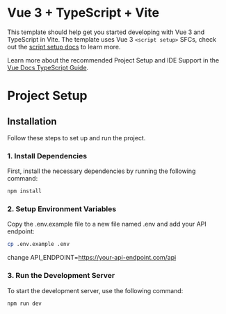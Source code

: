 # Vue 3 + TypeScript + Vite

This template should help get you started developing with Vue 3 and TypeScript in Vite. The template uses Vue 3 `<script setup>` SFCs, check out the [script setup docs](https://v3.vuejs.org/api/sfc-script-setup.html#sfc-script-setup) to learn more.

Learn more about the recommended Project Setup and IDE Support in the [Vue Docs TypeScript Guide](https://vuejs.org/guide/typescript/overview.html#project-setup).


# Project Setup

## Installation

Follow these steps to set up and run the project.

### 1. Install Dependencies

First, install the necessary dependencies by running the following command:

```bash
npm install
```

### 2. Setup Environment Variables

Copy the .env.example file to a new file named .env and add your API endpoint:

```bash
cp .env.example .env
```

change API_ENDPOINT=https://your-api-endpoint.com/api


### 3. Run the Development Server


To start the development server, use the following command:


```bash
npm run dev
```